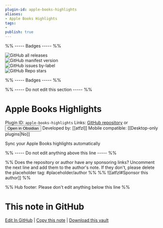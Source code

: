 ```yaml
---
plugin-id: apple-books-highlights
aliases:
- Apple Books Highlights
tags: 
- 
publish: true
---
```


%% ----- Badges ----- %%

![GitHub all releases](https://img.shields.io/github/downloads/atfzl/obsidian-apple-books-plugin/total?color=573E7A&logo=github&style=for-the-badge)   
![GitHub manifest version](https://img.shields.io/github/manifest-json/v/atfzl/obsidian-apple-books-plugin?color=573E7A&logo=github&style=for-the-badge)   
![GitHub issues by-label](https://img.shields.io/github/issues/atfzl/obsidian-apple-books-plugin/help%20wanted?color=573E7A&logo=github&style=for-the-badge)   
![GitHub Repo stars](https://img.shields.io/github/stars/atfzl/obsidian-apple-books-plugin?color=573E7A&logo=github&style=for-the-badge)

%% ----- Badges ----- %%

%% ----- Do not edit this section ----- %%

# Apple Books Highlights

Plugin ID: `apple-books-highlights`
Links: [GitHub repository](https://github.com/atfzl/obsidian-apple-books-plugin) or [<button id=HH>Open in Obsidian</button>](obsidian://show-plugin?id=apple-books-highlights)
Developed by: [[atfzl]]
Mobile compatible: [[Desktop-only plugins|No]]

Sync your Apple Books highlights automatically

%% ----- Do not edit anything above this line ----- %% 

%% Does the repository or author have any sponsoring links? Uncomment the next line and add them to the author's note. If they don't, please delete the placeholder tag: #placeholder/author %%
%% ![[atfzl#Sponsor this author]] %%

%% Hub footer: Please don't edit anything below this line %%

# This note in GitHub

<span class="git-footer">[Edit In GitHub](https://github.dev/obsidian-community/obsidian-hub/blob/main/02%20-%20Community%20Expansions/02.05%20All%20Community%20Expansions/Plugins/apple-books-highlights.md "git-hub-edit-note") | [Copy this note](https://raw.githubusercontent.com/obsidian-community/obsidian-hub/main/02%20-%20Community%20Expansions/02.05%20All%20Community%20Expansions/Plugins/apple-books-highlights.md "git-hub-copy-note") | [Download this vault](https://github.com/obsidian-community/obsidian-hub/archive/refs/heads/main.zip "git-hub-download-vault") </span>

